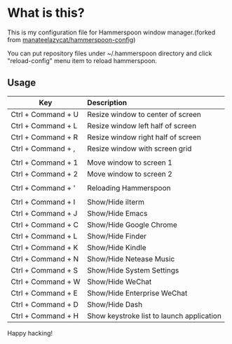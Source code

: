 # What is this?
This is my configuration file for Hammerspoon window manager.(forked from [manateelazycat/hammerspoon-config](https://github.com/manateelazycat/hammerspoon-config))

You can put repository files under ~/.hammerspoon directory and click "reload-config" menu item to reload hammerspoon.

## Usage

| Key                     | Description                               |
| --------                | :-----                                    |
| Ctrl + Command + U      | Resize window to center of screen         |
| Ctrl + Command + L      | Resize window left half of screen         |
| Ctrl + Command + R      | Resize window right half of screen        |
| Ctrl + Command + ,      | Resize window with screen grid            |
|                         |                                           |
| Ctrl + Command + 1      | Move window to screen 1                   |
| Ctrl + Command + 2      | Move window to screen 2                   |
|                         |                                           |
| Ctrl + Command + '      | Reloading Hammerspoon                     |
|                         |                                           |
| Ctrl + Command + I      | Show/Hide iIterm                          |
| Ctrl + Command + J      | Show/Hide Emacs                           |
| Ctrl + Command + C      | Show/Hide Google Chrome                   |
| Ctrl + Command + L      | Show/Hide Finder                          |
| Ctrl + Command + K      | Show/Hide Kindle                          |
| Ctrl + Command + N      | Show/Hide Netease Music                   |
| Ctrl + Command + S      | Show/Hide System Settings                 |
| Ctrl + Command + W      | Show/Hide WeChat                          |
| Ctrl + Command + E      | Show/Hide Enterprise WeChat               |
| Ctrl + Command + D      | Show/Hide Dash                            |
| Ctrl + Command + H      | Show keystroke list to launch application |


Happy hacking!
